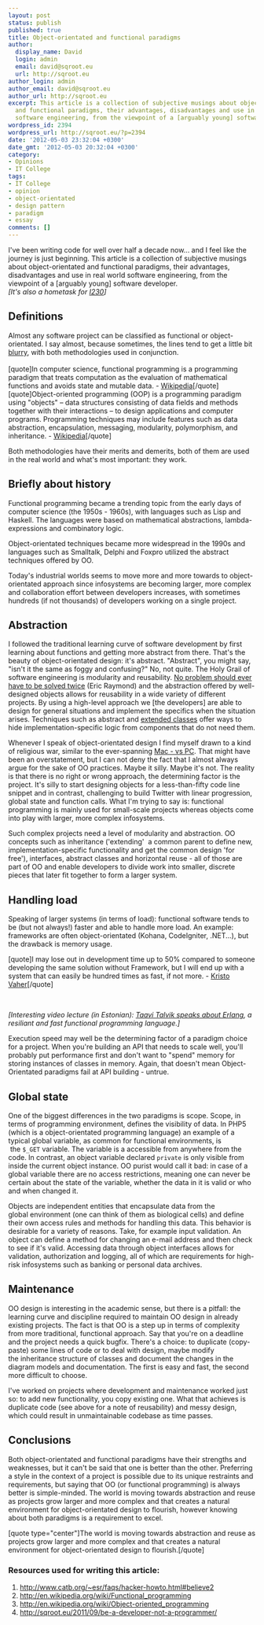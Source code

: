 ```yaml
---
layout: post
status: publish
published: true
title: Object-orientated and functional paradigms
author:
  display_name: David
  login: admin
  email: david@sqroot.eu
  url: http://sqroot.eu
author_login: admin
author_email: david@sqroot.eu
author_url: http://sqroot.eu
excerpt: This article is a collection of subjective musings about object-orientated
  and functional paradigms, their advantages, disadvantages and use in real world
  software engineering, from the viewpoint of a [arguably young] software developer.
wordpress_id: 2394
wordpress_url: http://sqroot.eu/?p=2394
date: '2012-05-03 23:32:04 +0300'
date_gmt: '2012-05-03 20:32:04 +0300'
category:
- Opinions
- IT College
tags:
- IT College
- opinion
- object-orientated
- design pattern
- paradigm
- essay
comments: []
---
```

<p class="info" style="text-align: left;">I've been writing code for well over half a decade now... and I feel like the journey is just beginning. This article is a collection of subjective musings about object-orientated and functional paradigms, their advantages, disadvantages and use in real world software engineering, from the viewpoint of a [arguably young] software developer.<br />
<em>[It's also a hometask for <a href="https://itcollege.ois.ee/subject/view?subject_id=127">I230</a>]<a id="more"></a><a id="more-2394"></a></em>

<div style="clear: both;"></div>
<h2>Definitions</h2>

Almost any software project can be classified as functional or object-orientated. I say almost, because sometimes, the lines tend to get a little bit <a title="Wordpress has both classes and function libraries" href="http://core.svn.wordpress.org/trunk/wp-includes/">blurry</a>, with both methodologies used in conjunction.<br style="clear: both;" /><br />
[quote]In computer science, functional programming is a programming paradigm that treats computation as the evaluation of mathematical functions and avoids state and mutable data. - <a href="http://en.wikipedia.org/wiki/Functional_programming">Wikipedia</a>[/quote]<br />
[quote]Object-oriented programming (OOP) is a programming paradigm using "objects" – data structures consisting of data fields and methods together with their interactions – to design applications and computer programs. Programming techniques may include features such as data abstraction, encapsulation, messaging, modularity, polymorphism, and inheritance. - <a href="http://en.wikipedia.org/wiki/Object-oriented_programming">Wikipedia</a>[/quote]


Both methodologies have their merits and demerits, both of them are used in the real world and what's most important: they work.

<h2>Briefly about history</h2>

Functional programming became a trending topic from the early days of computer science (the 1950s - 1960s), with languages such as Lisp and Haskell. The languages were based on mathematical abstractions, lambda-expressions and combinatory logic.


Object-orientated techniques became more widespread in the 1990s and languages such as Smalltalk, Delphi and Foxpro utilized the abstract techniques offered by OO.


Today's industrial worlds seems to move more and more towards to object-orientated approach since infosystems are becoming larger, more complex and collaboration effort between developers increases, with sometimes hundreds (if not thousands) of developers working on a single project.

<h2>Abstraction</h2>

I followed the traditional learning curve of software development by first learning about functions and getting more abstract from there. That's the beauty of object-orientated design: it's abstract. "Abstract", you might say, "isn't it the same as foggy and confusing?" No, not quite. The Holy Grail of software engineering is modularity and reusability. <a href="http://www.catb.org/~esr/faqs/hacker-howto.html#believe2">No problem should ever have to be solved twice</a> (Eric Raymond) and the abstraction offered by well-designed objects allows for reusability in a wide variety of different projects. By using a high-level approach we [the developers] are able to design for general situations and implement the specifics when the situation arises. Techniques such as abstract and <a href="http://jadendreamer.wordpress.com/2011/05/13/php-tutorial-learning-oop-class-basics-extending-classes/">extended classes</a> offer ways to hide implementation-specific logic from components that do not need them.


Whenever I speak of object-orientated design I find myself drawn to a kind of religious war, similar to the ever-spanning <a href="http://www.geek.com/articles/apple/apple-fanaticism-similar-to-religious-devotion-according-to-scientists-20110519/">Mac - vs PC</a>. That might have been an overstatement, but I can not deny the fact that I almost always argue for the sake of OO practices. Maybe it silly. Maybe it's not. The reality is that there is no right or wrong approach, the determining factor is the project. It's silly to start designing objects for a less-than-fifty code line snippet and in contrast, challenging to build Twitter with linear progression, global state and function calls. What I'm trying to say is: functional programming is mainly used for small-scale projects whereas objects come into play with larger, more complex infosystems.


Such complex projects need a level of modularity and abstraction. OO concepts such as inheritance ('extending'  a common parent to define new, implementation-specific functionality and get the common design 'for free'), interfaces, abstract classes and horizontal reuse - all of those are part of OO and enable developers to divide work into smaller, discrete pieces that later fit together to form a larger system.

<h2>Handling load</h2>

Speaking of larger systems (in terms of load): functional software tends to be (but not always!) faster and able to handle more load. An example: frameworks are often object-orientated (Kohana, CodeIgniter, .NET...), but the drawback is memory usage.


[quote]I may lose out in development time up to 50% compared to someone developing the same solution without Framework, but I will end up with a system that can easily be hundred times as fast, if not more. - <a href="http://sqroot.eu/2011/09/be-a-developer-not-a-programmer/">Kristo Vaher</a>[/quote]


&nbsp;


<em>[Interesting video lecture (in Estonian): <a href="http://devclub.ee/lugu/video/erlang-taavi-talvik">Taavi Talvik speaks about Erlang</a>, a resiliant and fast functional programming language.]</em>


Execution speed may well be the determining factor of a paradigm choice for a project. When you're building an API that needs to scale well, you'll probably put performance first and don't want to "spend" memory for storing instances of classes in memory. Again, that doesn't mean Object-Orientated paradigms fail at API building - untrue.

<h2>Global state</h2>

One of the biggest differences in the two paradigms is scope. Scope, in terms of programming environment, defines the visibility of data. In PHP5 (which is a object-orientated programming language) an example of a typical global variable, as common for functional environments, is  the <code>$_GET</code> variable. The variable is a accessible from anywhere from the code. In contrast, an object variable declared <code>private</code> is only visible from inside the current object instance. OO purist would call it bad: in case of a global variable there are no access restrictions, meaning one can never be certain about the state of the variable, whether the data in it is valid or who and when changed it.


Objects are independent entities that encapsulate data from the global environment (one can think of them as biological cells) and define their own access rules and methods for handling this data. This behavior is desirable for a variety of reasons. Take, for example input validation. An object can define a method for changing an e-mail address and then check to see if it's valid. Accessing data through object interfaces allows for validation, authorization and logging, all of which are requirements for high-risk infosystems such as banking or personal data archives.

<h2>Maintenance</h2>

OO design is interesting in the academic sense, but there is a pitfall: the learning curve and discipline required to maintain OO design in already existing projects. The fact is that OO is a step up in terms of complexity from more traditional, functional approach. Say that you're on a deadline and the project needs a quick bugfix. There's a choice: to duplicate (copy-paste) some lines of code or to deal with design, maybe modify the inheritance structure of classes and document the changes in the diagram models and documentation. The first is easy and fast, the second more difficult to choose.


I've worked on projects where development and maintenance worked just so: to add new functionality, you copy existing one. What that achieves is duplicate code (see above for a note of reusability) and messy design, which could result in unmaintainable codebase as time passes.

<h2>Conclusions</h2>

Both object-orientated and functional paradigms have their strengths and weaknesses, but it can't be said that one is better than the other. Preferring a style in the context of a project is possible due to its unique restraints and requirements, but saying that OO (or functional programming) is always better is simple-minded. The world is moving towards abstraction and reuse as projects grow larger and more complex and that creates a natural environment for object-orientated design to flourish, however knowing about both paradigms is a requirement to excel.


[quote type="center"]The world is moving towards abstraction and reuse as projects grow larger and more complex and that creates a natural environment for object-orientated design to flourish.[/quote]

<h3></h3>
<h3>Resources used for writing this article:</h3>
<ol>
<li><a href="http://www.catb.org/~esr/faqs/hacker-howto.html#believe2">http://www.catb.org/~esr/faqs/hacker-howto.html#believe2</a></li>
<li><a href="http://en.wikipedia.org/wiki/Functional_programming">http://en.wikipedia.org/wiki/Functional_programming</a></li>
<li><a href="http://en.wikipedia.org/wiki/Object-oriented_programming">http://en.wikipedia.org/wiki/Object-oriented_programming</a></li>
<li><a href="http://sqroot.eu/2011/09/be-a-developer-not-a-programmer/">http://sqroot.eu/2011/09/be-a-developer-not-a-programmer/</a></li>
</ol>
